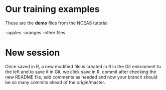 # Our training examples

These are the **demo** files from the NCEAS tutorial

-apples
-oranges
-other files

# New session
Once saved in R, a new modified file is created in R in the Git enironment to the left and to save it in Git, we click save in R, commit after checking the new README file, add comments as needed and now your branch should be so many commits ahead of the origin/master. 


